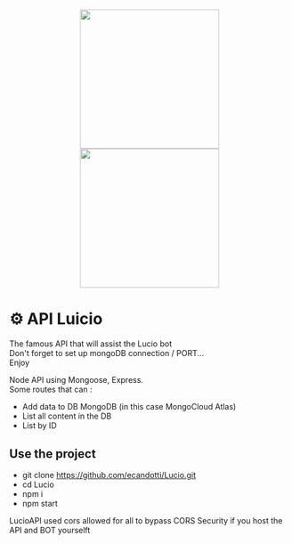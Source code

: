 <h1 align="center">
    <img height="250" hidth="250" src="https://miro.medium.com/max/3840/1*bNYZYQisFmGr8TpCtCaPTQ.jpeg">
    <img height="250" hidth="250" src="https://www.actugaming.net/wp-content/uploads/2019/10/lucio-guide-overwatch.jpg">
</h1>

# ⚙️ API Luicio  
The famous API that will assist the Lucio bot  
Don't forget to set up mongoDB connection / PORT...  
Enjoy  

Node API using Mongoose, Express.  
Some routes that can :  
- Add data to DB MongoDB (in this case MongoCloud Atlas)  
- List all content in the DB  
- List by ID

## Use the project
- git clone https://github.com/ecandotti/Lucio.git
- cd Lucio
- npm i
- npm start
  
LucioAPI used cors allowed for all to bypass CORS Security if you host the API and BOT yourselft
